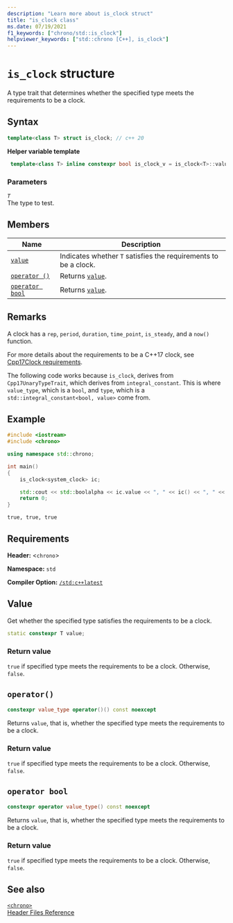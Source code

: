 ```yaml
---
description: "Learn more about is_clock struct"
title: "is_clock class"
ms.date: 07/19/2021
f1_keywords: ["chrono/std::is_clock"]
helpviewer_keywords: ["std::chrono [C++], is_clock"]
---
```


# `is_clock` structure

A type trait that determines whether the specified type meets the requirements to be a clock.

## Syntax

```cpp
template<class T> struct is_clock; // c++ 20
```

**Helper variable template**

```cpp
 template<class T> inline constexpr bool is_clock_v = is_clock<T>::value; // c++ 20
```

### Parameters

*`T`*\
The type to test.

## Members

|Name|Description|
|----------|-----------------|
| [`value`](#value) | Indicates whether `T` satisfies the requirements to be a clock.  |
| [`operator ()`](#op_parens) | Returns [`value`](#value). |
| [`operator bool`](#op_bool) | Returns [`value`](#value). |

## Remarks

A clock has a `rep`, `period`, `duration`, `time_point`, `is_steady`, and a `now()` function.

For more details about the requirements to be a C++17 clock, see [Cpp17Clock requirements](https://eel.is/c++draft/tab:time.clock).

The following code works because `is_clock`, derives from `Cpp17UnaryTypeTrait`, which derives from `integral_constant`. This is where `value_type`, which is a `bool`, and `type`, which is a `std::integral_constant<bool, value>` come from.  

## Example

```cpp
#include <iostream>
#include <chrono>

using namespace std::chrono;

int main()
{
    is_clock<system_clock> ic;

    std::cout << std::boolalpha << ic.value << ", " << ic() << ", " << (bool)ic;
    return 0;
}
```

```output
true, true, true
```

## Requirements

**Header:** \<`chrono`>

**Namespace:** `std`

**Compiler Option:** [`/std:c++latest`](../build/reference/std-specify-language-standard-version.md)

## Value

Get whether the specified type satisfies the requirements to be a clock.

```cpp
static constexpr T value;
```

### Return value

`true` if specified type meets the requirements to be a clock. Otherwise, `false`.

## <a name="op_parens"></a> `operator()`

```cpp
constexpr value_type operator()() const noexcept
```

Returns `value`, that is, whether the specified type meets the requirements to be a clock.

### Return value

`true` if specified type meets the requirements to be a clock. Otherwise, `false`.

## <a name="op_bool"></a> `operator bool`

```cpp
constexpr operator value_type() const noexcept
```

Returns `value`, that is, whether the specified type meets the requirements to be a clock.

### Return value

`true` if specified type meets the requirements to be a clock. Otherwise, `false`.

## See also

[`<chrono>`](chrono.md)\
[Header Files Reference](cpp-standard-library-header-files.md)
